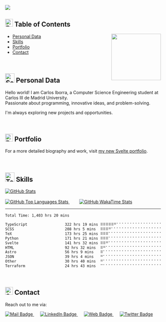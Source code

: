 <!-- Hello World! This is Carlos Iborra's readme -->

<a href = "url"><img src = "https://user-images.githubusercontent.com/41797418/153309984-33746328-34c8-45d9-8810-296fdc9a1686.gif" align="center" ></a>

## <img src="https://raw.githubusercontent.com/Tarikul-Islam-Anik/Animated-Fluent-Emojis/master/Emojis/Symbols/Bubbles.png" alt="Bubbles" width="25" height="25"/> Table of Contents
<a href = "url"><img src = "https://media.giphy.com/media/jdPMeyv9rn0hZHh8n9/giphy.gifhttps://media.giphy.com/media/kH1DBkPNyZPOk0BxrM/giphy.gif" align="right" width="160" height="150"></a>
- [Personal Data](#personal-data)
- [Skills](#skills)
- [Portfolio](#portfolio)
- [Contact](#contact)

<br>

## <img src="https://raw.githubusercontent.com/Tarikul-Islam-Anik/Animated-Fluent-Emojis/master/Emojis/Animals/Sauropod.png" alt="Sauropod" width="30" height="30" /> Personal Data
Hello world! I am Carlos Iborra, a Computer Science Engineering student at Carlos III de Madrid University.  
Passionate about programming, innovative ideas, and problem-solving.

I'm always exploring new projects and opportunities.

<br>

## <img src="https://raw.githubusercontent.com/Tarikul-Islam-Anik/Animated-Fluent-Emojis/master/Emojis/Travel%20and%20places/Rocket.png" alt="Rocket" width="25" height="25" /> Portfolio

For a more detailed biography and work, visit [my new Svelte portfolio](https://carlosiborra.com).

<br>

## <img src="https://raw.githubusercontent.com/Tarikul-Islam-Anik/Animated-Fluent-Emojis/master/Emojis/People%20with%20professions/Technologist%20Light%20Skin%20Tone.png" alt="Technologist Light Skin Tone" width="30" height="30" /> Skills

<!-- Better GitHub stats provided by https://github.com/jstrieb/github-stats -->
<a href="https://github.com/carlosiborra/Better-GitHub-Stats">
  <img src="https://github-readme-stats-ecru-mu.vercel.app/api?username=carlosiborra&show_icons=true&rank_icon=github&theme=aura&title_color=e1dad4&text_color=e1dad4&icon_color=e1dad4&include_all_commits=true&hide_border=true" alt="GitHub Stats">
</a>
<br><br>

<a href="https://github.com/carlosiborra/Better-GitHub-Stats">
  <img src="https://github-readme-stats-ecru-mu.vercel.app/api/top-langs/?username=carlosiborra&layout=compact&langs_count=14&theme=aura&title_color=e1dad4&text_color=e1dad4&icon_color=e1dad4&include_all_commits=true&hide_border=true" alt="GitHub Top Languages Stats">
</a>
&nbsp;&nbsp;&nbsp;&nbsp;&nbsp;&nbsp;&nbsp;
<a href="https://github.com/carlosiborra/Better-GitHub-Stats">
  <img src="https://github-readme-stats-ecru-mu.vercel.app/api/wakatime?username=carlosiborra&layout=compact&langs_count=14&theme=aura&title_color=e1dad4&text_color=e1dad4&icon_color=e1dad4&hide_border=true&include_all_commits=true&border_color=true&custom_title=WakaTime%20Time%20Spent%20since%20June%202023" alt="GitHub WakaTime Stats">
</a>

<hr>

<!--START_SECTION:waka-->

```txt
Total Time: 1,403 hrs 20 mins

TypeScript                 322 hrs 19 mins ⠿⠿⠿⠿⠿⠛⠁⠁⠁⠁⠁⠁⠁⠁⠁⠁⠁⠁⠁⠁⠁⠁⠁⠁⠁   22.97 %
SCSS                       208 hrs 5 mins  ⠿⠿⠿⠛⠁⠁⠁⠁⠁⠁⠁⠁⠁⠁⠁⠁⠁⠁⠁⠁⠁⠁⠁⠁⠁   14.83 %
TeX                        173 hrs 25 mins ⠿⠿⠿⠁⠁⠁⠁⠁⠁⠁⠁⠁⠁⠁⠁⠁⠁⠁⠁⠁⠁⠁⠁⠁⠁   12.36 %
Python                     171 hrs 21 mins ⠿⠿⠿⠁⠁⠁⠁⠁⠁⠁⠁⠁⠁⠁⠁⠁⠁⠁⠁⠁⠁⠁⠁⠁⠁   12.21 %
Svelte                     141 hrs 32 mins ⠿⠿⠛⠁⠁⠁⠁⠁⠁⠁⠁⠁⠁⠁⠁⠁⠁⠁⠁⠁⠁⠁⠁⠁⠁   10.09 %
HTML                       92 hrs 32 mins  ⠿⠛⠁⠁⠁⠁⠁⠁⠁⠁⠁⠁⠁⠁⠁⠁⠁⠁⠁⠁⠁⠁⠁⠁⠁   06.59 %
Astro                      56 hrs 9 mins   ⠿⠁⠁⠁⠁⠁⠁⠁⠁⠁⠁⠁⠁⠁⠁⠁⠁⠁⠁⠁⠁⠁⠁⠁⠁   04.00 %
JSON                       39 hrs 4 mins   ⠛⠁⠁⠁⠁⠁⠁⠁⠁⠁⠁⠁⠁⠁⠁⠁⠁⠁⠁⠁⠁⠁⠁⠁⠁   02.78 %
Other                      30 hrs 40 mins  ⠛⠁⠁⠁⠁⠁⠁⠁⠁⠁⠁⠁⠁⠁⠁⠁⠁⠁⠁⠁⠁⠁⠁⠁⠁   02.19 %
Terraform                  24 hrs 43 mins  ⠉⠁⠁⠁⠁⠁⠁⠁⠁⠁⠁⠁⠁⠁⠁⠁⠁⠁⠁⠁⠁⠁⠁⠁⠁   01.76 %
```

<!--END_SECTION:waka-->

<br>

## <img src="https://raw.githubusercontent.com/Tarikul-Islam-Anik/Animated-Fluent-Emojis/master/Emojis/Objects/Spiral%20Calendar.png" alt="Spiral Calendar" width="25" height="25" /> Contact
Reach out to me via:

<a href="mailto:contact@carlosiborra.com?subject=Carlos%20Iborra%27s%20Portfolio&body=Good%20%5Bmorning%2Fafternoon%5D%2C%0D%0A%0D%0A%5BEnter%20text%5D%0D%0A%0D%0ABest%20regards%2C%0D%0A%0D%0A%5BYour%20Full%20Name%5D%0D%0A%5BYour%20Contact%20Information%5D%0D%0A%5BYour%20Website%20URL%2C%20if%20applicable%5D">
  <img src="https://img.shields.io/badge/Email-grey?style=flat&logo=mail.ru&logoColor=white&color=3abb3a" alt="Mail Badge">
</a>&nbsp;&nbsp;&nbsp;&nbsp;

<a href="https://www.linkedin.com/in/carlos-iborra-llopis-bb84a1214/">
  <img src="https://img.shields.io/badge/LinkedIn%20Profile-grey?style=flat&logo=linkedin&logoColor=white&color=0D76A8" alt="LinkedIn Badge">
</a>&nbsp;&nbsp;&nbsp;&nbsp;

<a href="https://carlosiborra.github.io/carlosiborra/">
  <img src="https://img.shields.io/badge/Portfolio-grey?style=flat&logo=googledocs&logoColor=white&color=904646" alt="Web Badge">
</a>&nbsp;&nbsp;&nbsp;&nbsp;

<a href="https://twitter.com/iboorraa/">
  <img src="https://img.shields.io/badge/Twitter-grey?style=rounded&logo=x&logoColor=white&color=3cbbff" alt="Twitter Badge">
</a>

<!-- See you! -->
